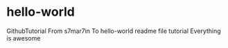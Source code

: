 # hello-world
GithubTutorial
From s7mar7in
To hello-world readme file tutorial
Everything is awesome
